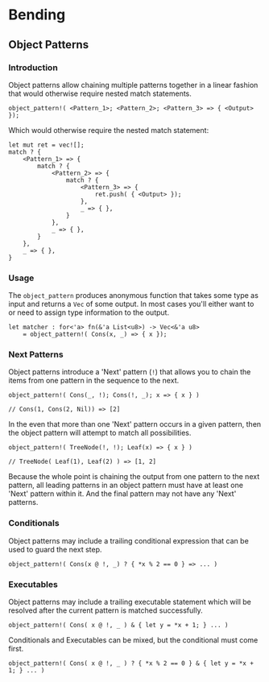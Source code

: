
# Bending

## Object Patterns 

### Introduction

Object patterns allow chaining multiple patterns together in a linear fashion that would otherwise require nested match statements.

    object_pattern!( <Pattern_1>; <Pattern_2>; <Pattern_3> => { <Output> });

Which would otherwise require the nested match statement:

    let mut ret = vec![];
    match ? {
        <Pattern_1> => {
            match ? {
                <Pattern_2> => {
                    match ? {
                        <Pattern_3> => {
                            ret.push( { <Output> });
                        },
                        _ => { },
                    }
                },
                _ => { },
            }
        },
        _ => { },
    }

### Usage 

The `object_pattern` produces anonymous function that takes some type as input and returns a `Vec` of some output.  In most cases you'll either want to or need to assign type information to the output.

    let matcher : for<'a> fn(&'a List<u8>) -> Vec<&'a u8>
        = object_pattern!( Cons(x, _) => { x });

### Next Patterns

Object patterns introduce a 'Next' pattern (`!`) that allows you to chain the items from one pattern in the sequence to the next.

    object_pattern!( Cons(_, !); Cons(!, _); x => { x } )

    // Cons(1, Cons(2, Nil)) => [2] 

In the even that more than one 'Next' pattern occurs in a given pattern, then the object pattern will attempt to match all possibilities.

    object_pattern!( TreeNode(!, !); Leaf(x) => { x } )

    // TreeNode( Leaf(1), Leaf(2) ) => [1, 2]

Because the whole point is chaining the output from one pattern to the next pattern, all leading patterns in an object pattern must have at least one 'Next' pattern within it.  And the final pattern may not have any 'Next' patterns.


### Conditionals

Object patterns may include a trailing conditional expression that can be used to guard the next step.

    object_pattern!( Cons(x @ !, _) ? { *x % 2 == 0 } => ... )

### Executables

Object patterns may include a trailing executable statement which will be resolved after the current pattern is matched successfully.

    object_pattern!( Cons( x @ !, _ ) & { let y = *x + 1; } ... )

Conditionals and Executables can be mixed, but the conditional must come first.

    object_pattern!( Cons( x @ !, _ ) ? { *x % 2 == 0 } & { let y = *x + 1; } ... )

